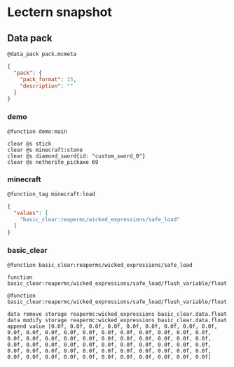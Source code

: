 # Lectern snapshot

## Data pack

`@data_pack pack.mcmeta`

```json
{
  "pack": {
    "pack_format": 15,
    "description": ""
  }
}
```

### demo

`@function demo:main`

```mcfunction
clear @s stick
clear @s minecraft:stone
clear @s diamond_sword{id: "custom_sword_0"}
clear @s netherite_pickaxe 69
```

### minecraft

`@function_tag minecraft:load`

```json
{
  "values": [
    "basic_clear:reapermc/wicked_expressions/safe_load"
  ]
}
```

### basic_clear

`@function basic_clear:reapermc/wicked_expressions/safe_load`

```mcfunction
function basic_clear:reapermc/wicked_expressions/safe_load/flush_variable/float
```

`@function basic_clear:reapermc/wicked_expressions/safe_load/flush_variable/float`

```mcfunction
data remove storage reapermc:wicked_expressions basic_clear.data.float
data modify storage reapermc:wicked_expressions basic_clear.data.float append value [0.0f, 0.0f, 0.0f, 0.0f, 0.0f, 0.0f, 0.0f, 0.0f, 0.0f, 0.0f, 0.0f, 0.0f, 0.0f, 0.0f, 0.0f, 0.0f, 0.0f, 0.0f, 0.0f, 0.0f, 0.0f, 0.0f, 0.0f, 0.0f, 0.0f, 0.0f, 0.0f, 0.0f, 0.0f, 0.0f, 0.0f, 0.0f, 0.0f, 0.0f, 0.0f, 0.0f, 0.0f, 0.0f, 0.0f, 0.0f, 0.0f, 0.0f, 0.0f, 0.0f, 0.0f, 0.0f, 0.0f, 0.0f, 0.0f, 0.0f, 0.0f, 0.0f, 0.0f, 0.0f, 0.0f, 0.0f, 0.0f, 0.0f, 0.0f, 0.0f, 0.0f, 0.0f, 0.0f, 0.0f]
```
